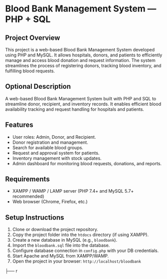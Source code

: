 # Blood Bank Management System — PHP + SQL

## Project Overview

This project is a web-based Blood Bank Management System developed using PHP and MySQL. It allows hospitals, donors, and patients to efficiently manage and access blood donation and request information. The system streamlines the process of registering donors, tracking blood inventory, and fulfilling blood requests.

## Optional Description

A web-based Blood Bank Management System built with PHP and SQL to streamline donor, recipient, and inventory records. It enables efficient blood availability tracking and request handling for hospitals and patients.

## Features

* User roles: Admin, Donor, and Recipient.
* Donor registration and management.
* Search for available blood groups.
* Request and approval system for patients.
* Inventory management with stock updates.
* Admin dashboard for monitoring blood requests, donations, and reports.

## Requirements

* XAMPP / WAMP / LAMP server (PHP 7.4+ and MySQL 5.7+ recommended)
* Web browser (Chrome, Firefox, etc.)

## Setup Instructions

1. Clone or download the project repository.
2. Copy the project folder into the `htdocs` directory (if using XAMPP).
3. Create a new database in MySQL (e.g., `bloodbank`).
4. Import the `bloodbank.sql` file into the database.
5. Configure database connection in `config.php` with your DB credentials.
6. Start Apache and MySQL from XAMPP/WAMP.
7. Open the project in your browser: `http://localhost/bloodbank`


├── r
```
